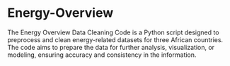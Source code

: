 # Energy-Overview
The Energy Overview Data Cleaning Code is a Python script designed to preprocess and clean energy-related datasets for three African countries. The code aims to prepare the data for further analysis, visualization, or modeling, ensuring accuracy and consistency in the information.  
